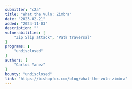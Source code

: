 ```yaml
---
submitter: "c2a"
title: "What the Vuln: Zimbra"
date: "2023-02-21"
added: "2024-11-03"
description: ""
vulnerabilities: [
    "Zip Slip attack", "Path traversal"
]
programs: [
    "undisclosed"
]
authors: [
    "Carlos Yanez"
]
bounty: "undisclosed"
link: "https://bishopfox.com/blog/what-the-vuln-zimbra"
---
```




